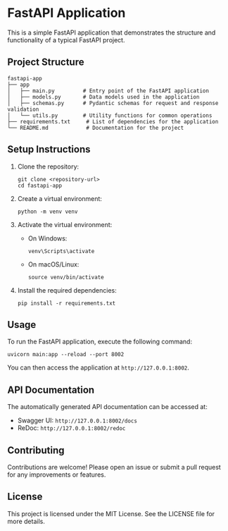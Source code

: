 # FastAPI Application

This is a simple FastAPI application that demonstrates the structure and functionality of a typical FastAPI project.

## Project Structure

```
fastapi-app
├── app
│   ├── main.py         # Entry point of the FastAPI application
│   ├── models.py       # Data models used in the application
│   ├── schemas.py      # Pydantic schemas for request and response validation
│   └── utils.py        # Utility functions for common operations
├── requirements.txt     # List of dependencies for the application
└── README.md            # Documentation for the project
```

## Setup Instructions

1. Clone the repository:
   ```
   git clone <repository-url>
   cd fastapi-app
   ```

2. Create a virtual environment:
   ```
   python -m venv venv
   ```

3. Activate the virtual environment:
   - On Windows:
     ```
     venv\Scripts\activate
     ```
   - On macOS/Linux:
     ```
     source venv/bin/activate
     ```

4. Install the required dependencies:
   ```
   pip install -r requirements.txt
   ```

## Usage

To run the FastAPI application, execute the following command:

```
uvicorn main:app --reload --port 8002
```

You can then access the application at `http://127.0.0.1:8002`.

## API Documentation

The automatically generated API documentation can be accessed at:

- Swagger UI: `http://127.0.0.1:8002/docs`
- ReDoc: `http://127.0.0.1:8002/redoc`

## Contributing

Contributions are welcome! Please open an issue or submit a pull request for any improvements or features.

## License

This project is licensed under the MIT License. See the LICENSE file for more details.